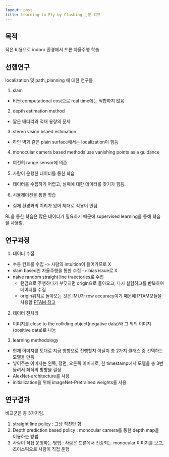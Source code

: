 ```yaml
---
layout: post
title: Learning to Fly by Clashing 논문 리뷰
---
```


## 목적
적은 비용으로 indoor 환경에서 드론 자율주행 학습

## 선행연구
localization 및 path_planning 에 대한 연구들
1. slam
  *  비싼 computational cost으로 real time에는 적합하지 않음
2. depth estimation method
  * 짧은 배터리와 적재 용량의 문제
3. stereo vision bsaed estimation
  * 하얀 벽과 같은 plain surface에서는 localization이 힘듬
4. monocular camera based methods use vanishing points as a guidance
  * 여전히 range sensor에 의존
5. 사람이 운행한 데이터를 통한 학습
  * 데이터를 수집하기 어렵고, 실패에 대한 데이터를 찾기가 힘듬.
6. 시뮬레이션을 통한 학습
  * 실제 환경과의 괴리가 있어 제대로 적용이 안됨.

RL을 통한 학습은 많은 데이터가 필요하기 때문에 supervised learning을 통해 학습을 사용함.

## 연구과정
1. 데이터 수집
  * 수동 컨트롤 수집 -> 사람의 intuition이 들어가므로 X
  * slam based인 자율주행을 통한 수집 -> bias issue로 X 
  * naive random straight line traectories로 수집
    - 랜덤으로 주행하다가 부딪히면 origin으로 돌아오고, 다시 실험하고를 반복하여 데이터를 수집
    - origin위치로 돌아오는 것은 IMU가 row accuracy이기 때문에 PTAM모듈을 사용함 [PTAM 참고](https://darkpgmr.tistory.com/129)
  
2. 데이터 전처리
  * 이미지를 close to the colliding object(negative data)와 그 외의 이미지(positive data)로 나눔
  
3. learning methodology
  * 현재 이미지를 토대로 지금 방향으로 진행할지 아닐지 총 2가지 클래스 중 선택하는 모델을 만듬
  * 넣어주는 이미지는 왼쪽, 정면, 오른쪽 이미지로, 한 timestamp에서 모델을 총 3번 돌려서 최적의 방향을 결정
  * AlexNet-architecture를 사용
  * initialization을 위해 imageNet-Pretrained weights를 사용
  
## 연구결과
비교군은 총 3가지임.
1. straight line policy : 그냥 직진만 함
2. Depth prediction based policy : monocular camera를 통한 depth map을 이용하는 방법
3. 사람이 직접 운행하는 방법 : 사람은 드론에서 전송되는 monocular 이미지를 보고, 조이스틱으로 사람이 직접 운행

